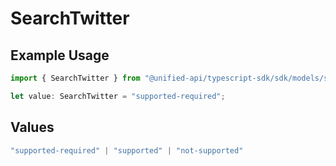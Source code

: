 # SearchTwitter

## Example Usage

```typescript
import { SearchTwitter } from "@unified-api/typescript-sdk/sdk/models/shared";

let value: SearchTwitter = "supported-required";
```

## Values

```typescript
"supported-required" | "supported" | "not-supported"
```